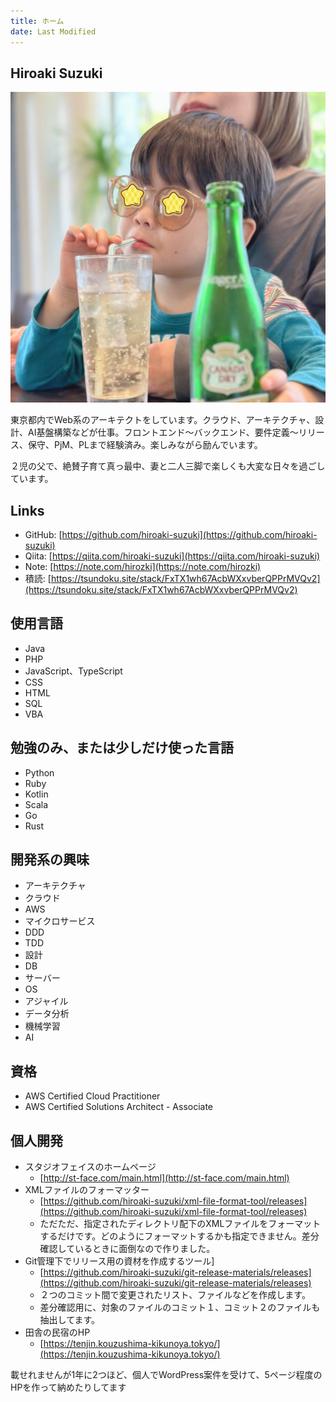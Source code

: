 ```yaml
---
title: ホーム
date: Last Modified
---
```

## Hiroaki Suzuki

![プロフィール画像](images/profile.jpg)

東京都内でWeb系のアーキテクトをしています。クラウド、アーキテクチャ、設計、AI基盤構築などが仕事。フロントエンド〜バックエンド、要件定義〜リリース、保守、PjM、PLまで経験済み。楽しみながら励んでいます。

２児の父で、絶賛子育て真っ最中、妻と二人三脚で楽しくも大変な日々を過ごしています。

## Links
- GitHub: [https://github.com/hiroaki-suzuki](https://github.com/hiroaki-suzuki)
- Qiita: [https://qiita.com/hiroaki-suzuki](https://qiita.com/hiroaki-suzuki)
- Note: [https://note.com/hirozki](https://note.com/hirozki)
- 積読: [https://tsundoku.site/stack/FxTX1wh67AcbWXxvberQPPrMVQv2](https://tsundoku.site/stack/FxTX1wh67AcbWXxvberQPPrMVQv2)

## 使用言語
- Java
- PHP
- JavaScript、TypeScript
- CSS
- HTML
- SQL
- VBA

## 勉強のみ、または少しだけ使った言語
- Python
- Ruby
- Kotlin
- Scala
- Go
- Rust

## 開発系の興味
- アーキテクチャ
- クラウド
- AWS
- マイクロサービス
- DDD
- TDD
- 設計
- DB
- サーバー
- OS
- アジャイル
- データ分析
- 機械学習
- AI

## 資格
- AWS Certified Cloud Practitioner
- AWS Certified Solutions Architect - Associate

## 個人開発
- スタジオフェイスのホームページ
    - [http://st-face.com/main.html](http://st-face.com/main.html)
- XMLファイルのフォーマッター
    - [https://github.com/hiroaki-suzuki/xml-file-format-tool/releases](https://github.com/hiroaki-suzuki/xml-file-format-tool/releases)
    - ただただ、指定されたディレクトリ配下のXMLファイルをフォーマットするだけです。どのようにフォーマットするかも指定できません。差分確認しているときに面倒なので作りました。
- Git管理下でリリース用の資材を作成するツール]
    - [https://github.com/hiroaki-suzuki/git-release-materials/releases](https://github.com/hiroaki-suzuki/git-release-materials/releases)
    - ２つのコミット間で変更されたリスト、ファイルなどを作成します。
    - 差分確認用に、対象のファイルのコミット１、コミット２のファイルも抽出してます。
- 田舎の民宿のHP
    - [https://tenjin.kouzushima-kikunoya.tokyo/](https://tenjin.kouzushima-kikunoya.tokyo/)

載せれませんが1年に2つほど、個人でWordPress案件を受けて、5ページ程度のHPを作って納めたりしてます